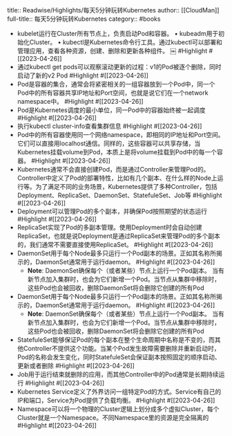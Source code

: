title:: Readwise/Highlights/每天5分钟玩转Kubernetes
author:: [[CloudMan]]
full-title:: 每天5分钟玩转Kubernetes
category:: #books

- kubelet运行在Cluster所有节点上，负责启动Pod和容器。
  •  kubeadm用于初始化Cluster。
  •  kubectl是Kubernetes命令行工具。通过kubectl可以部署和管理应用，查看各种资源，创建、删除和更新各种组件。
  ￼ #Highlight #[[2023-04-26]]
- 通过kubectl get pods可以观察滚动更新的过程：v1的Pod被逐个删除，同时启动了新的v2 Pod #Highlight #[[2023-04-26]]
- Pod是容器的集合，通常会将紧密相关的一组容器放到一个Pod中，同一个Pod中的所有容器共享IP地址和Port空间，也就是说它们在一个network namespace中。 #Highlight #[[2023-04-26]]
- Pod是Kubernetes调度的最小单位，同一Pod中的容器始终被一起调度 #Highlight #[[2023-04-26]]
- 执行kubectl cluster-info查看集群信息 #Highlight #[[2023-04-26]]
- Pod中的所有容器使用同一个网络namespace，即相同的IP地址和Port空间。它们可以直接用localhost通信。同样的，这些容器可以共享存储，当Kubernetes挂载volume到Pod，本质上是将volume挂载到Pod中的每一个容器。 #Highlight #[[2023-04-26]]
- Kubernetes通常不会直接创建Pod，而是通过Controller来管理Pod的。Controller中定义了Pod的部署特性，比如有几个副本、在什么样的Node上运行等。为了满足不同的业务场景，Kubernetes提供了多种Controller，包括Deployment、ReplicaSet、DaemonSet、StatefuleSet、Job等 #Highlight #[[2023-04-26]]
- Deployment可以管理Pod的多个副本，并确保Pod按照期望的状态运行 #Highlight #[[2023-04-26]]
- ReplicaSet实现了Pod的多副本管理。使用Deployment时会自动创建ReplicaSet，也就是说Deployment是通过ReplicaSet来管理Pod的多个副本的，我们通常不需要直接使用ReplicaSet。 #Highlight #[[2023-04-26]]
- DaemonSet用于每个Node最多只运行一个Pod副本的场景。正如其名称所揭示的，DaemonSet通常用于运行daemon。 #Highlight #[[2023-04-26]]
	- **Note**: DaemonSet确保每个（或者某些）节点上运行一个Pod副本。
	  当有新节点加入集群时，也会为它们新增一个Pod。当节点从集群中移除时，这些Pod也会被回收，删除DaemonSet将会删除它创建的所有Pod
- DaemonSet用于每个Node最多只运行一个Pod副本的场景。正如其名称所揭示的，DaemonSet通常用于运行daemon。 #Highlight #[[2023-04-26]]
	- **Note**: DaemonSet确保每个（或者某些）节点上运行一个Pod副本。
	  当有新节点加入集群时，也会为它们新增一个Pod。当节点从集群中移除时，这些Pod也会被回收，删除DaemonSet将会删除它创建的所有Pod
- StatefuleSet能够保证Pod的每个副本在整个生命周期中名称是不变的，而其他Controller不提供这个功能。当某个Pod发生故障需要删除并重新启动时，Pod的名称会发生变化，同时StatefuleSet会保证副本按照固定的顺序启动、更新或者删除 #Highlight #[[2023-04-26]]
- Job用于运行结束就删除的应用，而其他Controller中的Pod通常是长期持续运行 #Highlight #[[2023-04-26]]
- Kubernetes Service定义了外界访问一组特定Pod的方式。Service有自己的IP和端口，Service为Pod提供了负载均衡。 #Highlight #[[2023-04-26]]
- Namespace可以将一个物理的Cluster逻辑上划分成多个虚拟Cluster，每个Cluster就是一个Namespace。不同Namespace里的资源是完全隔离的 #Highlight #[[2023-04-26]]